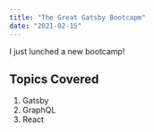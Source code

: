 ```yaml
---
title: "The Great Gatsby Bootcapm"
date: "2021-02-15"
---
```



I just lunched a new bootcamp!

## Topics Covered

1. Gatsby
2. GraphQL
3. React